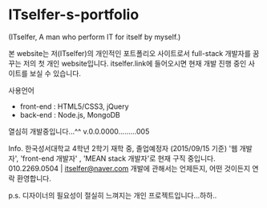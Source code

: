 # ITselfer-s-portfolio
(ITselfer, A man who perform IT for itself by myself.)


본 website는 저(ITselfer)의 개인적인 포트폴리오 사이트로서 full-stack 개발자를 꿈꾸는 저의 첫 개인 website입니다.
itselfer.link에 들어오시면 현재 개발 진행 중인 사이트를 보실 수 있습니다.

사용언어
  * front-end : HTML5/CSS3, jQuery
  * back-end  : Node.js, MongoDB
   
  
열심히 개발중입니다...^^
v.0.0.0000.........005


Info.
한국성서대학교 4학년 2학기 재학 중, 졸업예정자 (2015/09/15 기준)
'웹 개발자', 'front-end 개발자' , 'MEAN stack 개발자'로 현재 구직 중입니다.
010.2269.0504 | itselfer@naver.com
개발에 관해서는 언제든지, 어떤 것이든지 연락 환영합니다.






p.s. 디자이너의 필요성이 절실히 느껴지는 개인 프로젝트입니다...하하..
